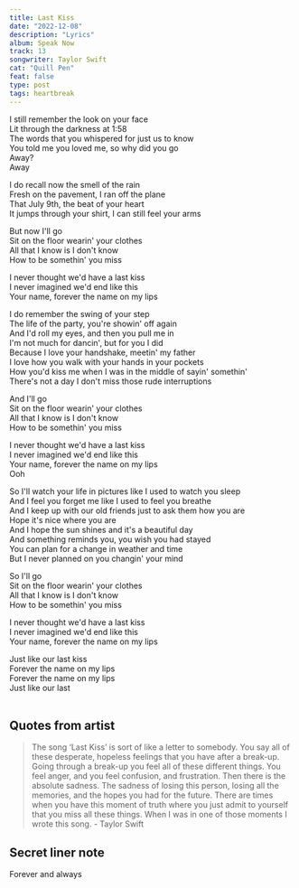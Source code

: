 ```yaml
---
title: Last Kiss
date: "2022-12-08"
description: "Lyrics"
album: Speak Now
track: 13
songwriter: Taylor Swift
cat: "Quill Pen"
feat: false
type: post
tags: heartbreak
---
```


<p className="verse-one">
I still remember the look on your face <br />
Lit through the darkness at 1:58 <br />
The words that you whispered for just us to know <br />
You told me you loved me, so why did you go <br />
Away? <br />
Away <br />
</p>
<p className="verse-two">
I do recall now the smell of the rain <br />
Fresh on the pavement, I ran off the plane <br />
That July 9th, the beat of your heart <br />
It jumps through your shirt, I can still feel your arms <br />
</p>
<p className="pre-chorus">
But now I'll go <br />
Sit on the floor wearin' your clothes <br />
All that I know is I don't know <br />
How to be somethin' you miss <br />
</p>
<p className="chorus">
I never thought we'd have a last kiss <br />
I never imagined we'd end like this <br />
Your name, forever the name on my lips <br />
</p>
<p className="verse-three">
I do remember the swing of your step <br />
The life of the party, you're showin' off again <br />
And I'd roll my eyes, and then you pull me in <br />
I'm not much for dancin', but for you I did <br />
Because I love your handshake, meetin' my father <br />
I love how you walk with your hands in your pockets <br />
How you'd kiss me when I was in the middle of sayin' somethin' <br />
There's not a day I don't miss those rude interruptions <br />
</p>
<p className="pre-chorus">
And I'll go <br />
Sit on the floor wearin' your clothes <br />
All that I know is I don't know <br />
How to be somethin' you miss <br />
</p>
<p className="chorus">
I never thought we'd have a last kiss <br />
I never imagined we'd end like this <br />
Your name, forever the name on my lips <br />
Ooh <br />
</p>
<p className="bridge">
So I'll watch your life in pictures like I used to watch you sleep <br />
And I feel you forget me like I used to feel you breathe <br />
And I keep up with our old friends just to ask them how you are <br />
Hope it's nice where you are <br />
And I hope the sun shines and it's a beautiful day <br />
And something reminds you, you wish you had stayed <br />
You can plan for a change in weather and time <br />
But I never planned on you changin' your mind <br />
</p>
<p className="pre-chorus">
So I'll go <br />
Sit on the floor wearin' your clothes <br />
All that I know is I don't know <br />
How to be somethin' you miss <br />
</p>
<p className="chorus">
I never thought we'd have a last kiss <br />
I never imagined we'd end like this <br />
Your name, forever the name on my lips <br />
</p>
<p className="outro">
Just like our last kiss <br />
Forever the name on my lips <br />
Forever the name on my lips <br />
Just like our last <br />
 <br />
</p>

## Quotes from artist

<blockquote>
The song ‘Last Kiss’ is sort of like a letter to somebody. You say all of these desperate, hopeless feelings that you have after a break-up. Going through a break-up you feel all of these different things. You feel anger, and you feel confusion, and frustration. Then there is the absolute sadness. The sadness of losing this person, losing all the memories, and the hopes you had for the future. There are times when you have this moment of truth where you just admit to yourself that you miss all these things. When I was in one of those moments I wrote this song. - Taylor Swift
</blockquote>

## Secret liner note

Forever and always
